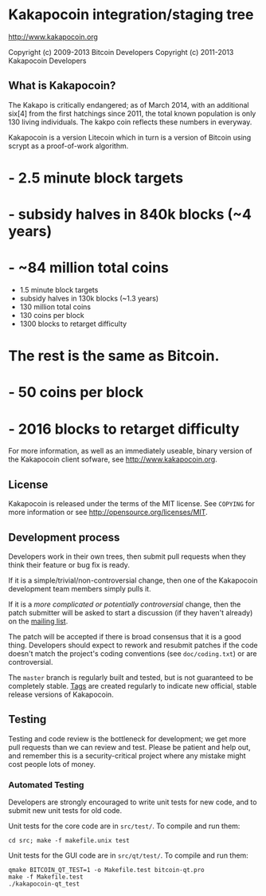 Kakapocoin integration/staging tree
================================

http://www.kakapocoin.org

Copyright (c) 2009-2013 Bitcoin Developers
Copyright (c) 2011-2013 Kakapocoin Developers

What is Kakapocoin?
----------------
The Kakapo is critically endangered; as of March 2014, with an additional six[4] from the first hatchings since 2011, the total known population is only 130 living individuals. The kakpo coin reflects these numbers in everyway.

Kakapocoin is a version Litecoin which in turn is a version of Bitcoin using scrypt as a proof-of-work algorithm.
# - 2.5 minute block targets
# - subsidy halves in 840k blocks (~4 years)
# - ~84 million total coins
 - 1.5 minute block targets
 - subsidy halves in 130k blocks (~1.3 years)
 - 130 million total coins
 - 130 coins per block
 - 1300 blocks to retarget difficulty

# The rest is the same as Bitcoin.
# - 50 coins per block
# - 2016 blocks to retarget difficulty



For more information, as well as an immediately useable, binary version of
the Kakapocoin client sofware, see http://www.kakapocoin.org.

License
-------

Kakapocoin is released under the terms of the MIT license. See `COPYING` for more
information or see http://opensource.org/licenses/MIT.

Development process
-------------------

Developers work in their own trees, then submit pull requests when they think
their feature or bug fix is ready.

If it is a simple/trivial/non-controversial change, then one of the Kakapocoin
development team members simply pulls it.

If it is a *more complicated or potentially controversial* change, then the patch
submitter will be asked to start a discussion (if they haven't already) on the
[mailing list](http://sourceforge.net/mailarchive/forum.php?forum_name=bitcoin-development).

The patch will be accepted if there is broad consensus that it is a good thing.
Developers should expect to rework and resubmit patches if the code doesn't
match the project's coding conventions (see `doc/coding.txt`) or are
controversial.

The `master` branch is regularly built and tested, but is not guaranteed to be
completely stable. [Tags](https://github.com/bitcoin/bitcoin/tags) are created
regularly to indicate new official, stable release versions of Kakapocoin.

Testing
-------

Testing and code review is the bottleneck for development; we get more pull
requests than we can review and test. Please be patient and help out, and
remember this is a security-critical project where any mistake might cost people
lots of money.

### Automated Testing

Developers are strongly encouraged to write unit tests for new code, and to
submit new unit tests for old code.

Unit tests for the core code are in `src/test/`. To compile and run them:

    cd src; make -f makefile.unix test

Unit tests for the GUI code are in `src/qt/test/`. To compile and run them:

    qmake BITCOIN_QT_TEST=1 -o Makefile.test bitcoin-qt.pro
    make -f Makefile.test
    ./kakapocoin-qt_test

